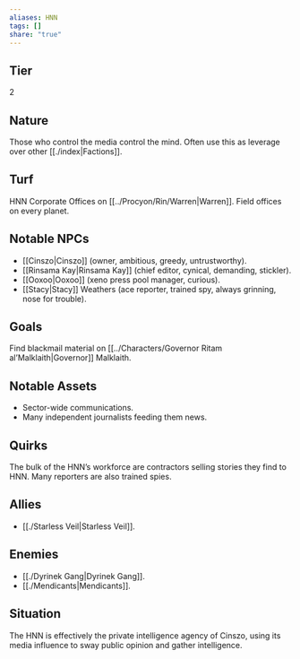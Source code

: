 ```yaml
---
aliases: HNN
tags: []
share: "true"
---
```


## Tier

2

## Nature

Those who control the media control the mind. Often use this as leverage over other [[./index|Factions]].

## Turf

HNN Corporate Offices on [[../Procyon/Rin/Warren|Warren]]. Field offices on every planet.

## Notable NPCs

- [[Cinszo|Cinszo]] (owner, ambitious, greedy, untrustworthy).
- [[Rinsama Kay|Rinsama Kay]] (chief editor, cynical, demanding, stickler).
- [[Ooxoo|Ooxoo]] (xeno press pool manager, curious).
- [[Stacy|Stacy]] Weathers (ace reporter, trained spy, always grinning, nose for trouble).


## Goals

Find blackmail material on [[../Characters/Governor Ritam al’Malklaith|Governor]] Malklaith.

## Notable Assets

- Sector-wide communications.
- Many independent journalists feeding them news.


## Quirks

The bulk of the HNN’s workforce are contractors selling stories they find to HNN. Many reporters are also trained spies.

## Allies

- [[./Starless Veil|Starless Veil]].


## Enemies

- [[./Dyrinek Gang|Dyrinek Gang]].
- [[./Mendicants|Mendicants]].


## Situation

The HNN is effectively the private intelligence agency of Cinszo, using its media influence to sway public opinion and gather intelligence.
